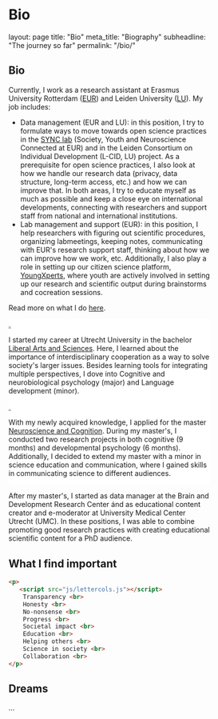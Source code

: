 # Bio

layout: page
title: "Bio"
meta_title: "Biography"
subheadline: "The journey so far"
permalink: "/bio/"

<html>

<head>
<meta name="viewport" content="width=device-width, initial-scale=1">
    <title>Bio - Dorien Huijser</title>
<style>
* {
  box-sizing: border-box;
}
    /* Create two equal columns that float next to each other /
    .column {
    float: left;
    width: 50%;
    padding: 5px;
    }
    /* Clear floats after the columns */
    .row:after {
        content: "";
        display: table;
        clear: both;
    }
    </style>
</head>

<body>

## Bio

Currently, I work as a research assistant at Erasmus University Rotterdam ([EUR](https://www.eur.nl/people/dorien-huijser)) and Leiden University ([LU](https://www.universiteitleiden.nl/en/staffmembers/dorien-huijser#tab-1)). My job includes:

- Data management (EUR and LU): in this position, I try to formulate ways to move towards open science practices in the [SYNC lab](http://erasmus-synclab.nl/) (Society, Youth and Neuroscience Connected at EUR) and in the Leiden Consortium on Individual Development (L-CID, LU) project. As a prerequisite for open science practices, I also look at how we handle our research data (privacy, data structure, long-term access, etc.) and how we can improve that. In both areas, I try to educate myself as much as possible and keep a close eye on international developments, connecting with researchers and support staff from national and international institutions.
- Lab management and support (EUR): in this position, I help researchers with figuring out scientific procedures, organizing labmeetings, keeping notes, communicating with EUR's research support staff, thinking about how we can improve how we work, etc. Additionally, I also play a role in setting up our citizen science platform, [YoungXperts](https://youngxperts.nl), where youth are actively involved in setting up our research and scientific output during brainstorms and cocreation sessions.   

Read more on what I do [here](what-i-do.md).



<div class="row">
  <div class="column" style="background-color:#FFFFFF;">
    <p><img src="img/las.jpg" style="zoom:30%;" /></p>
      <p> I started my career at Utrecht University in the bachelor <a href=https://www.uu.nl/bachelors/liberal-arts-and-sciences>Liberal Arts and Sciences</a>. Here, I learned about the importance of interdisciplinary cooperation as a way to solve society's larger issues. Besides learning tools for integrating multiple perspectives, I dove into Cognitive and neurobiological psychology (major) and Language development (minor).</p>
  </div>
  <div class="column" style="background-color:#FFFFFF;">
      <p><img src="img/nc.jpg" style="zoom:30%;" /></p>
          <p>With my newly acquired knowledge, I applied for the master <a href=https://www.uu.nl/masters/en/neuroscience-and-cognition>Neuroscience and Cognition</a>. During my master's, I conducted two research projects in both cognitive (9 months) and developmental psychology (6 months). Additionally, I decided to extend my master with a minor in science education and communication, where I gained skills in communicating science to different audiences.</p>
    </div> </div>


After my master's, I started as data manager at the Brain and Development Research Center ánd as educational content creator and e-moderator at University Medical Center Utrecht (UMC). In these positions, I was able to combine promoting good research practices with creating educational scientific content for a PhD audience.



## What I find important

```html
<p>
   <script src="js/lettercols.js"></script> 
    Transparency <br>
    Honesty <br>
    No-nonsense <br>
    Progress <br>
    Societal impact <br>
    Education <br>
    Helping others <br>
    Science in society <br>
    Collaboration <br>
</p>
```



## Dreams

...

</body>
</html>